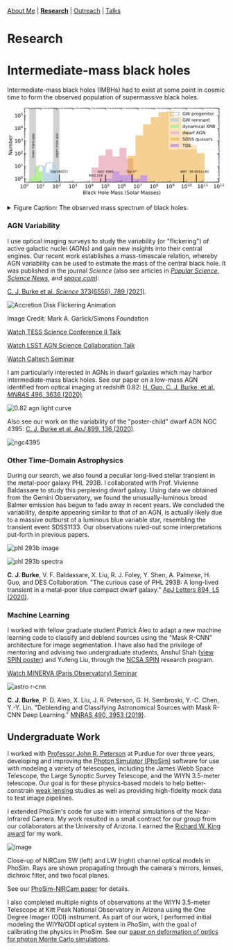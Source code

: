 [About Me](/about.md) | [__Research__](/research.md) | [Outreach](/research.md) | [Talks](/talks.md)

# Research

# Intermediate-mass black holes

Intermediate-mass black holes (IMBHs) had to exist at some point in cosmic time to form the observed population of supermassive black holes.

![Observed black hole mass spectrum](assets/bh_mass_det_spectrum.jpg)
<details close>
<summary>Figure Caption: The observed mass spectrum of black holes.</summary>
<br>
Included in the figure are stellar-mass black holes with BH mass measurements from dynamical measurements in X-ray binary (XRB) systems (Corral-Santana et al. 2016), confidently-detected gravitational wave (GW) events (LIGO-Virgo 2021), supermassive black holes from SDSS quasars with single-epoch BH mass estimates (Wu & Shen 2022), broad-line dwarf AGNs with single-epoch BH mass estimates (Greene et al. 2007, Reines et al. 2013, Liu et al. 2018, Chilingarian et al. 2018), and tidal disruption events (TDEs) with BH masses estimated from the stellar velocity dispersion of their host galaxy bulges (Wevers et al. 2017). The lower mass gap refers to the scarcity of BHs observed below ~ 5 Solar masses and above the maximum possible mass of a neutron star (see e.g., Kreidberg et al. 2012). The upper mass gap results from predictions from stellar evolution that pair instability supernova leave no BH remnant above ~ 140 Solar masses (e.g., Woosley et al. 2017). For reference, we include some well known sources with measured BH masses, GW190521 (LIGO-Virgo 2020) RGG 118 (Baldassare et al. 2015), NGC 4395 (Filippenko et al. 2003), Sgr A* (EHT 2022), M87 (EHT 2019), and the luminous blazar S5 0014+81 (Kuhr et al. 1983, Ghisellini et al. 2009). The IMBH ``mass desert'' is evident. This figure is adapted from an illustrative version in Colpi (2017).
</details>

### AGN Variability

I use optical imaging surveys to study the variability (or "flickering") of active galactic nuclei (AGNs) and gain new insights into their central engines. Our recent work establishes a mass-timescale relation, whereby AGN variability can be used to estimate the mass of the central black hole. It was published in the journal _Science_ (also see articles in [_Popular Science_](https://www.popsci.com/space/weigh-black-hole/), [_Science News_](https://www.sciencenews.org/article/black-holes-mass-measure-new-technique-accretion-disk), and [_space.com_](https://www.space.com/black-hole-feeding-pattern-mass-size)):

[C. J. Burke et al. _Science_ 373(6556), 789 (2021)](https://science.sciencemag.org/content/373/6556/789).

![Accretion Disk Flickering Animation](assets/ad_anim.gif)

Image Credit: Mark A. Garlick/Simons Foundation


[Watch TESS Science Conference II Talk](https://youtu.be/33FQlKT_NSs?t=4113)

[Watch LSST AGN Science Collaboration Talk](https://youtu.be/Z2jVOPV_Ra0?t=1525)

[Watch Caltech Seminar](https://youtu.be/dah-HsGfUMk)


I am particularly interested in AGNs in dwarf galaxies which may harbor intermediate-mass black holes. See our paper on a low-mass AGN identified from optical imaging at redshift 0.82: [H. Guo, C. J. Burke, et al. _MNRAS_ 496, 3636 (2020)](https://ui.adsabs.harvard.edu/abs/2020MNRAS.496.3636G/abstract).

![0.82 agn light curve](https://user-images.githubusercontent.com/13906989/79822794-a7dea080-8357-11ea-8f72-79e599eddd00.png)


Also see our work on the variability of the "poster-child" dwarf AGN NGC 4395: [C. J. Burke et al. _ApJ_ 899, 136 (2020)](https://ui.adsabs.harvard.edu/abs/2020ApJ...899..136B/abstract).

![ngc4395](https://user-images.githubusercontent.com/13906989/92552071-6460d200-f225-11ea-99a2-311871f01b69.png)


### Other Time-Domain Astrophysics

During our search, we also found a peculiar long-lived stellar transient in the metal-poor galaxy PHL 293B. I collaborated with Prof. Vivienne Baldassare to study this perplexing dwarf galaxy. Using data we obtained from the Gemini Observatory, we found the unusually-luminous broad Balmer emission has begun to fade away in recent years. We concluded the variability, despite appearing similar to that of an AGN, is actually likely due to a massive outburst of a luminous blue variable star, resembling the transient event SDSS1133. Our observations ruled-out some interpretations put-forth in previous papers.

![phl 293b image](https://user-images.githubusercontent.com/13906989/79822610-3272d000-8357-11ea-9e21-fcd6777e662c.png)

![phl 293b spectra](https://user-images.githubusercontent.com/13906989/79822723-7b2a8900-8357-11ea-8879-e4af3af82d6a.png)

**C. J. Burke**, V. F. Baldassare, X. Liu, R. J. Foley, Y. Shen, A. Palmese, H. Guo, and DES Collaboration. "The curious case of PHL 293B: A long-lived transient in a metal-poor blue compact dwarf galaxy." [ApJ Letters 894, L5 (2020)](https://ui.adsabs.harvard.edu/abs/2020ApJ...894L...5B/abstract}).

### Machine Learning 

I worked with fellow graduate student Patrick Aleo to adapt a new machine learning code to classify and deblend sources using the "Mask R-CNN" architecture for image segmentation. I have also had the privilege of mentoring and advising two undergraduate students, Anshul Shah ([view SPIN poster](https://nbviewer.jupyter.org/github/burke86/burke86.github.io/blob/master/assets/SPIN_Poster.pdf)) and Yufeng Liu, through the [NCSA SPIN](http://spin.ncsa.illinois.edu/) research program.

[Watch MINERVA (Paris Observatory) Seminar](https://youtu.be/_4n_iTXbPrk)

![astro r-cnn](https://user-images.githubusercontent.com/13906989/79823446-7961c500-8359-11ea-8388-536e318309f2.png)

**C. J. Burke**, P. D. Aleo, X. Liu, J. R. Peterson, G. H. Sembroski, Y.-C. Chen, Y.-Y. Lin. "Deblending and Classifying Astronomical Sources with Mask R-CNN Deep Learning." [MNRAS 490, 3953 (2019)](https://doi.org/10.1093/mnras/stz2845).


## Undergraduate Work

I worked with [Professor John R. Peterson](https://lsst.rcac.purdue.edu/) at Purdue for over three years, developing and improving the [Photon Simulator (PhoSim)](https://bitbucket.org/phosim/phosim_release/wiki/Home) software for use with modeling a variety of telescopes, including the James Webb Space Telescope, the Large Synoptic Survey Telescope, and the WIYN 3.5-meter telescope. Our goal is for these physics-based models to help better-constrain [weak lensing](https://en.wikipedia.org/wiki/Weak_gravitational_lensing) studies as well as providing high-fidelity mock data to test image pipelines.

I extended PhoSim's code for use with internal simulations of the Near-Infrared Camera. My work resulted in a small contract for our group from our collaborators at the University of Arizona. I earned the [Richard W. King award](http://www.physics.purdue.edu/about/prizes_awards/undergraduate_awards.html#King) for my work.

![image](https://user-images.githubusercontent.com/13906989/36521061-c1494042-1762-11e8-85d5-f518a3571f89.png)

Close-up of NIRCam SW (left) and LW (right) channel optical models in PhoSim. Rays are shown propagating through the camera's mirrors, lenses, dichroic filter, and two focal planes.

See our [PhoSim-NIRCam paper](https://www.spiedigitallibrary.org/journals/Journal-of-Astronomical-Telescopes-Instruments-and-Systems/volume-5/issue-3/038002/PhoSim-NIRCam--photon-by-photon-image-simulations-of-the/10.1117/1.JATIS.5.3.038002.short?SSO=1) for details.

I also completed multiple nights of observations at the WIYN 3.5-meter Telescope at Kitt Peak National Observatory in Arizona using the One Degree Imager (ODI) instrument. As part of our work, I performed initial modeling the WIYN/ODI optical system in PhoSim, with the goal of calibrating the physics in PhoSim. See our [paper on deformation of optics for photon Monte Carlo simulations](https://iopscience.iop.org/article/10.3847/1538-4357/ab0418).
